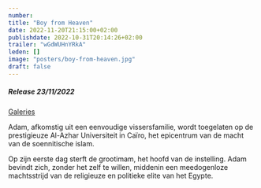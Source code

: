 ```yaml
---
number: 
title: "Boy from Heaven"
date: 2022-11-20T21:15:00+02:00
publishdate: 2022-10-31T20:14:26+02:00
trailer: "wGdWUHnYRkA"
leden: []
image: "posters/boy-from-heaven.jpg"
draft: false
---
```


##### Release 23/11/2022

[Galeries](https://galeries.be/nl/boy-from-heaven/)

Adam, afkomstig uit een eenvoudige vissersfamilie, wordt toegelaten op de prestigieuze
Al-Azhar Universiteit in Caïro, het epicentrum van de macht van de soennitische islam.
 <!--more-->
Op zijn eerste dag sterft de grootimam, het hoofd van de instelling. Adam bevindt zich,
zonder het zelf te willen, middenin een meedogenloze machtsstrijd van de religieuze
en politieke elite van het Egypte.